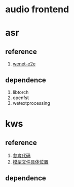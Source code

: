 audio frontend
============================================
# asr
## reference
1. [wenet-e2e](https://github.com/wenet-e2e/wenet/tree/main/runtime/android)

## dependence
1. libtorch 
2. openfst 
3. wetextprocessing

# kws
## reference
1. [参考代码](https://github.com/wenet-e2e/wekws/tree/main/runtime/android)
2. [模型文件具体位置](https://github.com/wenet-e2e/wekws/blob/main/runtime/android/app/src/main/assets/kws.ort)

## dependence

